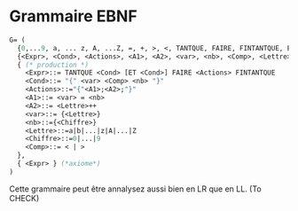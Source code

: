 # Grammaire EBNF

```OCaml
G= (
  {0,...9, a, ... z, A, ...Z, =, +, >, <, TANTQUE, FAIRE, FINTANTQUE, ET, "{", "}"} (* terminaux*),
  {<Expr>, <Cond>, <Actions>, <A1>, <A2>, <var>, <nb>, <Comp>, <Lettre>, <Chiffre>} (* terminaux *),
  { (* production *)
    <Expr>::= TANTQUE <Cond> [ET <Cond>] FAIRE <Actions> FINTANTQUE
    <Cond>::= "{" <var> <Comp> <nb> "}"
    <Actions>::="{"<A1>;<A2>;"}"
    <A1>::= <var> = <nb>
    <A2>::= <Lettre>++
    <var>::= {<Lettre>}
    <nb>::={<Chiffre>}
    <Lettre>::=a|b|...|z|A|...|Z
    <Chiffre>::=0|...|9
    <Comp>::= < | >
  },
  { <Expr> } (*axiome*)
)
```

Cette grammaire peut être annalysez aussi bien en LR que en LL. (To CHECK)